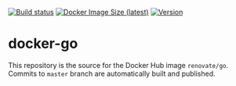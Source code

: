 [![Build status](https://github.com/renovatebot/docker-go/workflows/build/badge.svg)](https://github.com/renovatebot/docker-go/actions?query=workflow%3Abuild)
[![Docker Image Size (latest)](https://img.shields.io/docker/image-size/renovate/go/latest)](https://hub.docker.com/r/renovate/go)
[![Version](https://img.shields.io/docker/v/renovate/go?sort=semver)](https://hub.docker.com/r/renovate/go)

# docker-go

This repository is the source for the Docker Hub image `renovate/go`. Commits to `master` branch are automatically built and published.
